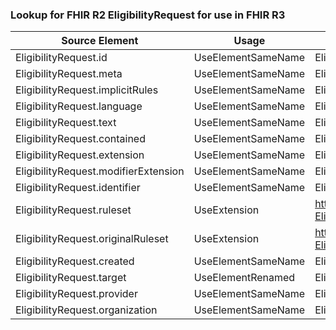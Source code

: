 ### Lookup for FHIR R2 EligibilityRequest for use in FHIR R3

| Source Element | Usage | Target |
| -------------- | ----- | ------ |
| EligibilityRequest.id | UseElementSameName | EligibilityRequest.id |
| EligibilityRequest.meta | UseElementSameName | EligibilityRequest.meta |
| EligibilityRequest.implicitRules | UseElementSameName | EligibilityRequest.implicitRules |
| EligibilityRequest.language | UseElementSameName | EligibilityRequest.language |
| EligibilityRequest.text | UseElementSameName | EligibilityRequest.text |
| EligibilityRequest.contained | UseElementSameName | EligibilityRequest.contained |
| EligibilityRequest.extension | UseElementSameName | EligibilityRequest.extension |
| EligibilityRequest.modifierExtension | UseElementSameName | EligibilityRequest.modifierExtension |
| EligibilityRequest.identifier | UseElementSameName | EligibilityRequest.identifier |
| EligibilityRequest.ruleset | UseExtension | http://hl7.org/fhir/1.0/StructureDefinition/extension-EligibilityRequest.ruleset |
| EligibilityRequest.originalRuleset | UseExtension | http://hl7.org/fhir/1.0/StructureDefinition/extension-EligibilityRequest.originalRuleset |
| EligibilityRequest.created | UseElementSameName | EligibilityRequest.created |
| EligibilityRequest.target | UseElementRenamed | EligibilityRequest.insurer |
| EligibilityRequest.provider | UseElementSameName | EligibilityRequest.provider |
| EligibilityRequest.organization | UseElementSameName | EligibilityRequest.organization |
